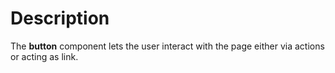 # Description

The **button** component lets the user interact with the page either via actions or acting as link.
